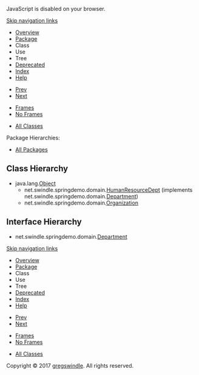 JavaScript is disabled on your browser.

[Skip navigation
    links](#skip.navbar.top "Skip navigation links")

  - [Overview](../../../../overview-summary.md)
  - [Package](package-summary.md)
  - Class
  - Use
  - Tree
  - [Deprecated](../../../../deprecated-list.md)
  - [Index](../../../../index-all.md)
  - [Help](../../../../help-doc.md)

<!-- end list -->

  - [Prev](../../../../net/swindle/springdemo/package-tree.md)
  - [Next](../../../../net/swindle/springdemo/service/package-tree.md)

<!-- end list -->

  - [Frames](../../../../index.md?net/swindle/springdemo/domain/package-tree.md)
  - [No Frames](package-tree.md)

<!-- end list -->

  - [All Classes](../../../../allclasses-noframe.md)

Package Hierarchies:

  - [All
    Packages](../../../../overview-tree.md)

## Class Hierarchy

  - java.lang.[Object](http://docs.oracle.com/javase/8/docs/api/java/lang/Object.md?is-external=true "class or interface in java.lang")
      - net.swindle.springdemo.domain.[HumanResourceDept](../../../../net/swindle/springdemo/domain/HumanResourceDept.md "class in net.swindle.springdemo.domain")
        (implements
        net.swindle.springdemo.domain.[Department](../../../../net/swindle/springdemo/domain/Department.md "interface in net.swindle.springdemo.domain"))
      - net.swindle.springdemo.domain.[Organization](../../../../net/swindle/springdemo/domain/Organization.md "class in net.swindle.springdemo.domain")

## Interface Hierarchy

  - net.swindle.springdemo.domain.[Department](../../../../net/swindle/springdemo/domain/Department.md "interface in net.swindle.springdemo.domain")

[Skip navigation
    links](#skip.navbar.bottom "Skip navigation links")

  - [Overview](../../../../overview-summary.md)
  - [Package](package-summary.md)
  - Class
  - Use
  - Tree
  - [Deprecated](../../../../deprecated-list.md)
  - [Index](../../../../index-all.md)
  - [Help](../../../../help-doc.md)

<!-- end list -->

  - [Prev](../../../../net/swindle/springdemo/package-tree.md)
  - [Next](../../../../net/swindle/springdemo/service/package-tree.md)

<!-- end list -->

  - [Frames](../../../../index.md?net/swindle/springdemo/domain/package-tree.md)
  - [No Frames](package-tree.md)

<!-- end list -->

  - [All Classes](../../../../allclasses-noframe.md)

Copyright © 2017 [gregswindle](https://github.com/gregswindle). All
rights reserved.
